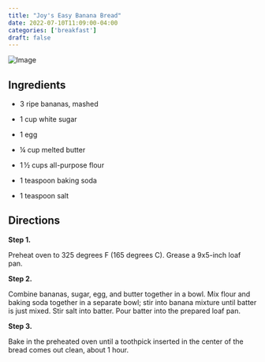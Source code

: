 ```yaml
---
title: "Joy's Easy Banana Bread"
date: 2022-07-10T11:09:00-04:00
categories: ['breakfast']
draft: false
---
```


![Image](/Img/Best-Banana-Bread.jpg)

## Ingredients

- 3 ripe bananas, mashed

- 1 cup white sugar

- 1 egg

- ¼ cup melted butter

- 1 ½ cups all-purpose flour

- 1 teaspoon baking soda

- 1 teaspoon salt

## Directions

**Step 1.**

Preheat oven to 325 degrees F (165 degrees C). Grease a 9x5-inch loaf pan.


**Step 2.**

Combine bananas, sugar, egg, and butter together in a bowl. Mix flour and baking soda together in a separate bowl; stir into banana mixture until batter is just mixed. Stir salt into batter. Pour batter into the prepared loaf pan.

**Step 3.**

Bake in the preheated oven until a toothpick inserted in the center of the bread comes out clean, about 1 hour.